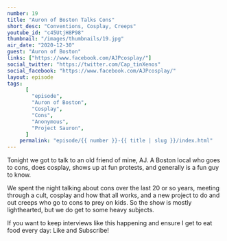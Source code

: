 ```yaml
---
number: 19
title: "Auron of Boston Talks Cons"
short_desc: "Conventions, Cosplay, Creeps"
youtube_id: "c45UtjH8P98"
thumbnail: "/images/thumbnails/19.jpg"
air_date: "2020-12-30"
guest: "Auron of Boston"
links: ["https://www.facebook.com/AJPcosplay/"]
social_twitter: "https://twitter.com/Cap_tinXenos"
social_facebook: "https://www.facebook.com/AJPcosplay/"
layout: episode
tags:
	  [
		"episode",
		"Auron of Boston",
		"Cosplay",
		"Cons",
		"Anonymous",
		"Project Sauron",
	  ]
	permalink: "episode/{{ number }}-{{ title | slug }}/index.html"
---
```


Tonight we got to talk to an old friend of mine, AJ. A Boston local who goes to cons, does cosplay, shows up at fun protests, and generally is a fun guy to know.

We spent the night talking about cons over the last 20 or so years, meeting through a cult, cosplay and how that all works, and a new project to do and out creeps who go to cons to prey on kids. So the show is mostly lighthearted, but we do get to some heavy subjects.

If you want to keep interviews like this happening and ensure I get to eat food every day: Like and Subscribe!
